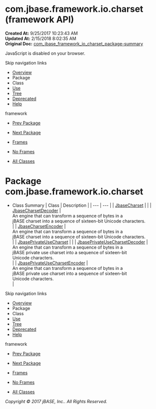 # com.jbase.framework.io.charset (framework   API)

**Created At:** 9/25/2017 10:23:43 AM  
**Updated At:** 2/15/2018 8:02:35 AM  
**Original Doc:** [com_jbase_framework_io_charset_package-summary](https://docs.jbase.com/39221-charset/com_jbase_framework_io_charset_package-summary)  

<!--<br>    try {<br>        if (location.href.indexOf('is-external=true') == -1) {<br>            parent.document.title="com.jbase.framework.io.charset (framework   API)";<br>        }<br>    }<br>    catch(err) {<br>    }<br>//-->
JavaScript is disabled on your browser.

Skip navigation links

- [Overview](../../../../../overview-summary.html)
- Package
- Class
- [Use](./../uses-of-package-com.jbase.framework.io.charset-%28framework---api%29)
- [Tree](./../com.jbase.framework.io.charset-class-hierarchy-%28framework---api%29)
- [Deprecated](../../../../../deprecated-list.html)
- [Help](../../../../../help-doc.html)


framework <br>

- [Prev Package](./../../com.jbase.framework.io-%28framework---api%29)
- [Next Package](./../../exception/com.jbase.framework.io.exception-%28framework---api%29)


- [Frames](./.)
- [No Frames](./.)


- [All Classes](../../../../../allclasses-noframe.html)


<!--<br>  allClassesLink = document.getElementById("allclasses\_navbar\_top");<br>  if(window==top) {<br>    allClassesLink.style.display = "block";<br>  }<br>  else {<br>    allClassesLink.style.display = "none";<br>  }<br>  //-->

# Package com.jbase.framework.io.charset

- Class Summary | Class | Description |
| --- | --- |
| [JbaseCharset](./../jbasecharset-%28framework---api%29 "class in com.jbase.framework.io.charset") |   |
| [JbaseCharsetDecoder](./../jbasecharsetdecoder-%28framework---api%29 "class in com.jbase.framework.io.charset") | <br>An engine that can transform a sequence of bytes in a<br> jBASE charset into a sequence of sixteen-bit Unicode characters.<br> |
| [JbaseCharsetEncoder](./../jbasecharsetencoder-%28framework---api%29 "class in com.jbase.framework.io.charset") | <br>An engine that can transform a sequence of bytes in a<br> jBASE charset into a sequence of sixteen-bit Unicode characters.<br> |
| [JbasePrivateUseCharset](./../jbaseprivateusecharset-%28framework---api%29 "class in com.jbase.framework.io.charset") |   |
| [JbasePrivateUseCharsetDecoder](./../jbaseprivateusecharsetdecoder-%28framework---api%29 "class in com.jbase.framework.io.charset") | <br>An engine that can transform a sequence of bytes in a<br> jBASE private use charset into a sequence of sixteen-bit<br> Unicode characters.<br> |
| [JbasePrivateUseCharsetEncoder](./../jbaseprivateusecharsetencoder-%28framework---api%29 "class in com.jbase.framework.io.charset") | <br>An engine that can transform a sequence of bytes in a<br> jBASE private use charset into a sequence of sixteen-bit<br> Unicode characters.<br> |

Skip navigation links

- [Overview](../../../../../overview-summary.html)
- Package
- Class
- [Use](./../uses-of-package-com.jbase.framework.io.charset-%28framework---api%29)
- [Tree](./../com.jbase.framework.io.charset-class-hierarchy-%28framework---api%29)
- [Deprecated](../../../../../deprecated-list.html)
- [Help](../../../../../help-doc.html)


framework <br>

- [Prev Package](./../../com.jbase.framework.io-%28framework---api%29)
- [Next Package](./../../exception/com.jbase.framework.io.exception-%28framework---api%29)


- [Frames](./.)
- [No Frames](./.)


- [All Classes](../../../../../allclasses-noframe.html)


<!--<br>  allClassesLink = document.getElementById("allclasses\_navbar\_bottom");<br>  if(window==top) {<br>    allClassesLink.style.display = "block";<br>  }<br>  else {<br>    allClassesLink.style.display = "none";<br>  }<br>  //-->

*Copyright © 2017 jBASE, Inc.. All Rights Reserved.*
